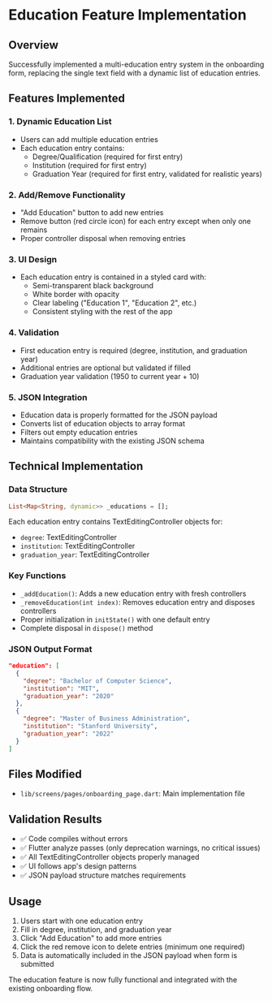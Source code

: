 # Education Feature Implementation

## Overview
Successfully implemented a multi-education entry system in the onboarding form, replacing the single text field with a dynamic list of education entries.

## Features Implemented

### 1. Dynamic Education List
- Users can add multiple education entries
- Each education entry contains:
  - Degree/Qualification (required for first entry)
  - Institution (required for first entry)
  - Graduation Year (required for first entry, validated for realistic years)

### 2. Add/Remove Functionality
- "Add Education" button to add new entries
- Remove button (red circle icon) for each entry except when only one remains
- Proper controller disposal when removing entries

### 3. UI Design
- Each education entry is contained in a styled card with:
  - Semi-transparent black background
  - White border with opacity
  - Clear labeling ("Education 1", "Education 2", etc.)
  - Consistent styling with the rest of the app

### 4. Validation
- First education entry is required (degree, institution, and graduation year)
- Additional entries are optional but validated if filled
- Graduation year validation (1950 to current year + 10)

### 5. JSON Integration
- Education data is properly formatted for the JSON payload
- Converts list of education objects to array format
- Filters out empty education entries
- Maintains compatibility with the existing JSON schema

## Technical Implementation

### Data Structure
```dart
List<Map<String, dynamic>> _educations = [];
```

Each education entry contains TextEditingController objects for:
- `degree`: TextEditingController
- `institution`: TextEditingController  
- `graduation_year`: TextEditingController

### Key Functions
- `_addEducation()`: Adds a new education entry with fresh controllers
- `_removeEducation(int index)`: Removes education entry and disposes controllers
- Proper initialization in `initState()` with one default entry
- Complete disposal in `dispose()` method

### JSON Output Format
```json
"education": [
  {
    "degree": "Bachelor of Computer Science",
    "institution": "MIT", 
    "graduation_year": "2020"
  },
  {
    "degree": "Master of Business Administration",
    "institution": "Stanford University",
    "graduation_year": "2022"
  }
]
```

## Files Modified
- `lib/screens/pages/onboarding_page.dart`: Main implementation file

## Validation Results
- ✅ Code compiles without errors
- ✅ Flutter analyze passes (only deprecation warnings, no critical issues)
- ✅ All TextEditingController objects properly managed
- ✅ UI follows app's design patterns
- ✅ JSON payload structure matches requirements

## Usage
1. Users start with one education entry
2. Fill in degree, institution, and graduation year  
3. Click "Add Education" to add more entries
4. Click the red remove icon to delete entries (minimum one required)
5. Data is automatically included in the JSON payload when form is submitted

The education feature is now fully functional and integrated with the existing onboarding flow.
